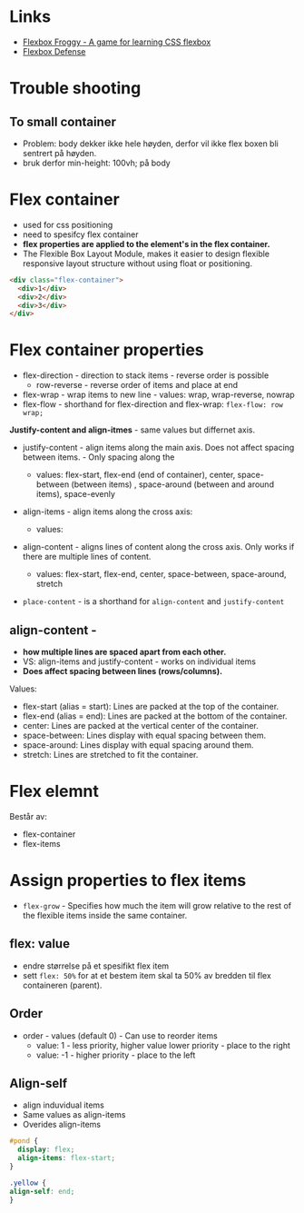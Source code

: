 


# Links
* [Flexbox Froggy - A game for learning CSS flexbox](https://flexboxfroggy.com/)
* [Flexbox Defense](http://www.flexboxdefense.com/)

# Trouble shooting 
## To small container
* Problem: body dekker ikke hele høyden, derfor vil ikke flex boxen bli sentrert på høyden.
* bruk derfor min-height: 100vh; på body




# Flex container
* used for css positioning
* need to spesifcy flex container
* **flex properties are applied to the element's in the flex container.**
* The Flexible Box Layout Module, makes it easier to design flexible responsive layout structure without using float or positioning.


```html
<div class="flex-container">
  <div>1</div>
  <div>2</div>
  <div>3</div>
</div>
```

# Flex container properties
* flex-direction - direction to stack items - reverse order is possible
    * row-reverse - reverse order of items and place at end
* flex-wrap - wrap items to new line - values: wrap, wrap-reverse, nowrap
* flex-flow - shorthand for flex-direction and flex-wrap: `flex-flow: row wrap;`  

**Justify-content and align-itmes** - same values but differnet axis. 
* justify-content - align items along the main axis. Does not affect spacing between items. - Only spacing along the 
    * values: flex-start, flex-end (end of container), center, space-between (between items) , space-around (between and around items), space-evenly

* align-items - align items along the cross axis:
    * values: 

* align-content - aligns lines of content along the cross axis. Only works if there are multiple lines of content. 
    * values: flex-start, flex-end, center, space-between, space-around, stretch

* `place-content` - is a shorthand for `align-content` and `justify-content`

## align-content - 
* **how multiple lines are spaced apart from each other.**
* VS: align-items and justify-content - works on individual items
* **Does affect spacing between lines (rows/columns).**

Values: 
* flex-start (alias = start): Lines are packed at the top of the container.
* flex-end (alias = end): Lines are packed at the bottom of the container.
* center: Lines are packed at the vertical center of the container.
* space-between: Lines display with equal spacing between them.
* space-around: Lines display with equal spacing around them.
* stretch: Lines are stretched to fit the container.




# Flex elemnt
Består av:
* flex-container 
* flex-items



# Assign properties to flex items
* `flex-grow` - Specifies how much the item will grow relative to the rest of
  the flexible items inside the same container.

## flex: value
* endre størrelse på et spesifikt flex item
* sett `flex: 50%` for at et bestem item skal ta 50% av bredden til flex containeren (parent).

## Order
* order - values (default 0) - Can use to reorder items
    * value: 1 - less priority, higher value lower priority - place to the right
    * value: -1 - higher priority - place to the left

## Align-self
* align induvidual items
* Same values as align-items
* Overides align-items


```css
#pond {
  display: flex;
  align-items: flex-start;
}

.yellow {
align-self: end; 
}
```

